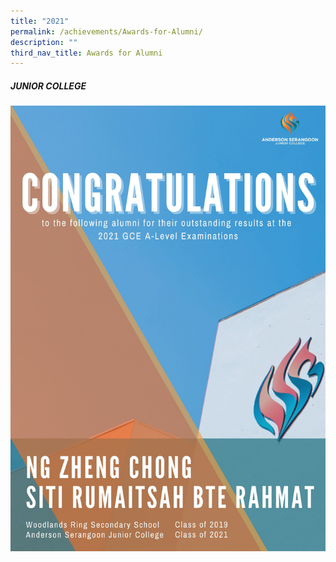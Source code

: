 ```yaml
---
title: "2021"
permalink: /achievements/Awards-for-Alumni/
description: ""
third_nav_title: Awards for Alumni
---
```


##### **JUNIOR COLLEGE**
![](/images/ASJC.jpg)